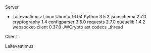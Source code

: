 Server

* Laitevaatimus:
Linux Ubuntu 16.04
Python 3.5.2
jsonschema 2.7.0
cryptography 1.4
configparser 3.5.0
requests 2.7.0
queuelib 1.4.2
websocket-client 0.37.0
JWCrypto
ast
codecs
_thread

Client

Laitevaatimus
